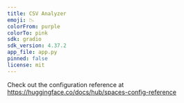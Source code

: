```yaml
---
title: CSV Analyzer
emoji: 📉
colorFrom: purple
colorTo: pink
sdk: gradio
sdk_version: 4.37.2
app_file: app.py
pinned: false
license: mit
---
```


Check out the configuration reference at https://huggingface.co/docs/hub/spaces-config-reference
